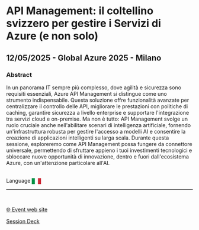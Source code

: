 # API Management: il coltellino svizzero per gestire i Servizi di Azure (e non solo)
## 12/05/2025 - Global Azure 2025 - Milano
### Abstract
In un panorama IT sempre più complesso, dove agilità e sicurezza sono requisiti essenziali, Azure API Management si distingue come uno strumento indispensabile. Questa soluzione offre funzionalità avanzate per centralizzare il controllo delle API, migliorare le prestazioni con politiche di caching, garantire sicurezza a livello enterprise e supportare l'integrazione tra servizi cloud e on-premise. Ma non è tutto: API Management svolge un ruolo cruciale anche nell'abilitare scenari di intelligenza artificiale, fornendo un'infrastruttura robusta per gestire l'accesso a modelli AI e consentire la creazione di applicazioni intelligenti su larga scala. Durante questa sessione, esploreremo come API Management possa fungere da connettore universale, permettendo di sfruttare appieno i tuoi investimenti tecnologici e sbloccare nuove opportunità di innovazione, dentro e fuori dall'ecosistema Azure, con un'attenzione particolare all'AI.


<br/>
Language <img width="25" src="https://raw.githubusercontent.com/dpcons/DPCons/Dev/Resources/FlagItaly.svg" style="vertical-align:middle">
<br/>

---

<br/>
<p>
<a href="https://www.azuremeetupmilano.it/e/3614/Global-Azure-2025">🌐 Event web site</a>
</p>

<p>
<a href="https://github.com/dpcons/DPCons/blob/main/Decks/20250512.pdf"  
target="_blank">Session Deck</a>
</a>
</p>
